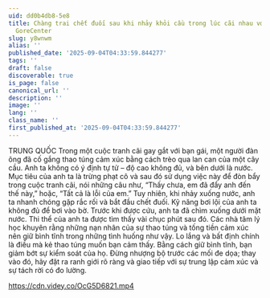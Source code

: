 ```yaml
---
uid: dd0b4db8-5e8
title: Chàng trai chết đuối sau khi nhảy khỏi cầu trong lúc cãi nhau với bạn gái •
  GoreCenter
slug: y8wnwm
alias: ''
published_date: '2025-09-04T04:33:59.844277'
tags: ''
draft: false
discoverable: true
is_page: false
canonical_url: ''
description: ''
image: ''
lang: ''
class_name: ''
first_published_at: '2025-09-04T04:33:59.844277'
---
```


TRUNG QUỐC Trong một cuộc tranh cãi gay gắt với bạn gái, một người đàn ông đã cố gắng thao túng cảm xúc bằng cách trèo qua lan can của một cây cầu. Anh ta không có ý định tự tử – độ cao không đủ, và bên dưới là nước. Mục tiêu của anh ta là trừng phạt cô và sau đó sử dụng việc này để đòn bẩy trong cuộc tranh cãi, nói những câu như, “Thấy chưa, em đã đẩy anh đến thế này,” hoặc, “Tất cả là lỗi của em.” Tuy nhiên, khi nhảy xuống nước, anh ta nhanh chóng gặp rắc rối và bắt đầu chết đuối. Kỹ năng bơi lội của anh ta không đủ để bơi vào bờ. Trước khi được cứu, anh ta đã chìm xuống dưới mặt nước. Thi thể của anh ta được tìm thấy vài chục phút sau đó. Các nhà tâm lý học khuyên rằng những nạn nhân của sự thao túng và tống tiền cảm xúc nên giữ bình tĩnh trong những tình huống như vậy. Lo lắng và bất định chính là điều mà kẻ thao túng muốn bạn cảm thấy. Bằng cách giữ bình tĩnh, bạn giảm bớt sự kiểm soát của họ. Đừng nhượng bộ trước các mối đe dọa; thay vào đó, hãy đặt ra ranh giới rõ ràng và giao tiếp với sự trung lập cảm xúc và sự tách rời có đo lường.

https://cdn.videy.co/OcG5D6821.mp4